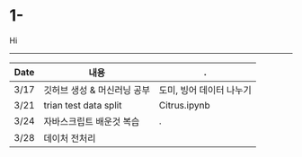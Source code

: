 # 1-

Hi

---
|Date|내용|.|
|------|---|---|
|3/17|깃허브 생성 & 머신러닝 공부|도미, 빙어 데이터 나누기|
|3/21|trian test data split|Citrus.ipynb|
|3/24|자바스크립트 배운것 복습|.|
|3/28|데이처 전처리|
